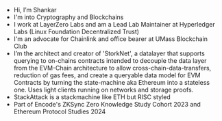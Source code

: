 - Hi, I’m Shankar
- I'm into Cryptography and Blockchains
- I work at LayerZero Labs and am a Lead Lab Maintainer at Hyperledger Labs (Linux Foundation Decentralized Trust)
- I'm an advocate for Chainlink and office bearer at UMass Blockchain Club
- I’m the architect and creator of 'StorkNet', a datalayer that supports querying to on-chains contracts intended to decouple the data layer from the EVM-Chain architecture to allow cross-chain-data-transfers, reduction of gas fees, and create a queryable data model for EVM Contracts by turning the state-machine aka Ethereum into a stateless one. Uses light clients running on networks and storage proofs. 
- StackAttack is a stackmachine like ETH but RISC styled
- Part of Encode's ZKSync Zero Knowledge Study Cohort 2023 and Ethereum Protocol Studies 2024
<!---
shankars99/shankars99 is a ✨ special ✨ repository because its `README.md` (this file) appears on your GitHub profile.
You can click the Preview link to take a look at your changes.
--->
